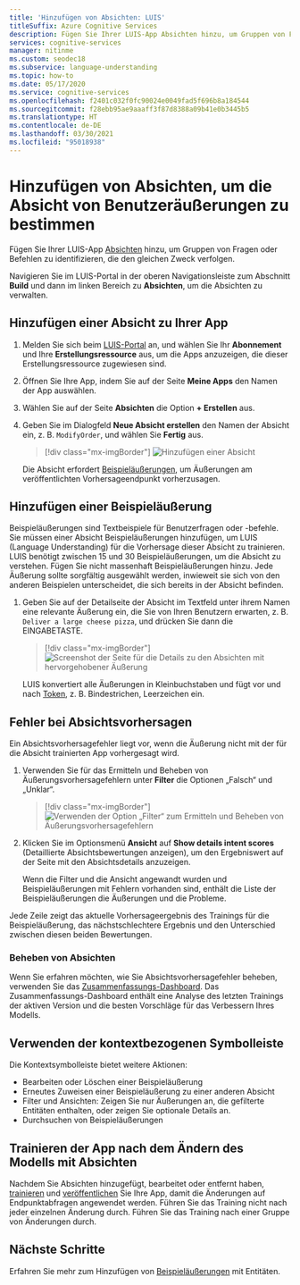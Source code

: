 ```yaml
---
title: 'Hinzufügen von Absichten: LUIS'
titleSuffix: Azure Cognitive Services
description: Fügen Sie Ihrer LUIS-App Absichten hinzu, um Gruppen von Fragen oder Befehlen zu identifizieren, die den gleichen Zweck verfolgen.
services: cognitive-services
manager: nitinme
ms.custom: seodec18
ms.subservice: language-understanding
ms.topic: how-to
ms.date: 05/17/2020
ms.service: cognitive-services
ms.openlocfilehash: f2401c032f0fc90024e0049fad5f696b8a184544
ms.sourcegitcommit: f28ebb95ae9aaaff3f87d8388a09b41e0b3445b5
ms.translationtype: HT
ms.contentlocale: de-DE
ms.lasthandoff: 03/30/2021
ms.locfileid: "95018938"
---
```

# <a name="add-intents-to-determine-user-intention-of-utterances"></a>Hinzufügen von Absichten, um die Absicht von Benutzeräußerungen zu bestimmen

Fügen Sie Ihrer LUIS-App [Absichten](luis-concept-intent.md) hinzu, um Gruppen von Fragen oder Befehlen zu identifizieren, die den gleichen Zweck verfolgen.

Navigieren Sie im LUIS-Portal in der oberen Navigationsleiste zum Abschnitt **Build** und dann im linken Bereich zu **Absichten**, um die Absichten zu verwalten.

## <a name="add-an-intent-to-your-app"></a>Hinzufügen einer Absicht zu Ihrer App

1. Melden Sie sich beim [LUIS-Portal](https://www.luis.ai) an, und wählen Sie Ihr **Abonnement** und Ihre **Erstellungsressource** aus, um die Apps anzuzeigen, die dieser Erstellungsressource zugewiesen sind.
1. Öffnen Sie Ihre App, indem Sie auf der Seite **Meine Apps** den Namen der App auswählen.
1. Wählen Sie auf der Seite **Absichten** die Option **+ Erstellen** aus.
1. Geben Sie im Dialogfeld **Neue Absicht erstellen** den Namen der Absicht ein, z. B. `ModifyOrder`, und wählen Sie **Fertig** aus.

    > [!div class="mx-imgBorder"]
    > ![Hinzufügen einer Absicht](./media/luis-how-to-add-intents/Addintent-dialogbox.png)

    Die Absicht erfordert [Beispieläußerungen](luis-concept-utterance.md), um Äußerungen am veröffentlichten Vorhersageendpunkt vorherzusagen.

## <a name="add-an-example-utterance"></a>Hinzufügen einer Beispieläußerung

Beispieläußerungen sind Textbeispiele für Benutzerfragen oder -befehle. Sie müssen einer Absicht Beispieläußerungen hinzufügen, um LUIS (Language Understanding) für die Vorhersage dieser Absicht zu trainieren. LUIS benötigt zwischen 15 und 30 Beispieläußerungen, um die Absicht zu verstehen. Fügen Sie nicht massenhaft Beispieläußerungen hinzu. Jede Äußerung sollte sorgfältig ausgewählt werden, inwieweit sie sich von den anderen Beispielen unterscheidet, die sich bereits in der Absicht befinden.

1. Geben Sie auf der Detailseite der Absicht im Textfeld unter ihrem Namen eine relevante Äußerung ein, die Sie von Ihren Benutzern erwarten, z. B. `Deliver a large cheese pizza`, und drücken Sie dann die EINGABETASTE.

    > [!div class="mx-imgBorder"]
    > ![Screenshot der Seite für die Details zu den Absichten mit hervorgehobener Äußerung](./media/luis-how-to-add-intents/add-new-utterance-to-intent.png)

    LUIS konvertiert alle Äußerungen in Kleinbuchstaben und fügt vor und nach [Token](luis-language-support.md#tokenization), z. B. Bindestrichen, Leerzeichen ein.

<a name="#intent-prediction-discrepancy-errors"></a>

## <a name="intent-prediction-errors"></a>Fehler bei Absichtsvorhersagen

Ein Absichtsvorhersagefehler liegt vor, wenn die Äußerung nicht mit der für die Absicht trainierten App vorhergesagt wird.

1. Verwenden Sie für das Ermitteln und Beheben von Äußerungsvorhersagefehlern unter **Filter** die Optionen „Falsch“ und „Unklar“.

    > [!div class="mx-imgBorder"]
    > ![Verwenden der Option „Filter“ zum Ermitteln und Beheben von Äußerungsvorhersagefehlern](./media/luis-how-to-add-intents/find-intent-prediction-errors.png)

1. Klicken Sie im Optionsmenü **Ansicht** auf **Show details intent scores** (Detaillierte Absichtsbewertungen anzeigen), um den Ergebniswert auf der Seite mit den Absichtsdetails anzuzeigen.

    Wenn die Filter und die Ansicht angewandt wurden und Beispieläußerungen mit Fehlern vorhanden sind, enthält die Liste der Beispieläußerungen die Äußerungen und die Probleme.

Jede Zeile zeigt das aktuelle Vorhersageergebnis des Trainings für die Beispieläußerung, das nächstschlechtere Ergebnis und den Unterschied zwischen diesen beiden Bewertungen.

### <a name="fixing-intents"></a>Beheben von Absichten

Wenn Sie erfahren möchten, wie Sie Absichtsvorhersagefehler beheben, verwenden Sie das [Zusammenfassungs-Dashboard](luis-how-to-use-dashboard.md). Das Zusammenfassungs-Dashboard enthält eine Analyse des letzten Trainings der aktiven Version und die besten Vorschläge für das Verbessern Ihres Modells.

## <a name="using-the-contextual-toolbar"></a>Verwenden der kontextbezogenen Symbolleiste

Die Kontextsymbolleiste bietet weitere Aktionen:

* Bearbeiten oder Löschen einer Beispieläußerung
* Erneutes Zuweisen einer Beispieläußerung zu einer anderen Absicht
* Filter und Ansichten: Zeigen Sie nur Äußerungen an, die gefilterte Entitäten enthalten, oder zeigen Sie optionale Details an.
* Durchsuchen von Beispieläußerungen

## <a name="train-your-app-after-changing-model-with-intents"></a>Trainieren der App nach dem Ändern des Modells mit Absichten

Nachdem Sie Absichten hinzugefügt, bearbeitet oder entfernt haben, [trainieren](luis-how-to-train.md) und [veröffentlichen](luis-how-to-publish-app.md) Sie Ihre App, damit die Änderungen auf Endpunktabfragen angewendet werden. Führen Sie das Training nicht nach jeder einzelnen Änderung durch. Führen Sie das Training nach einer Gruppe von Änderungen durch.

## <a name="next-steps"></a>Nächste Schritte

Erfahren Sie mehr zum Hinzufügen von [Beispieläußerungen](./luis-how-to-add-entities.md) mit Entitäten.
